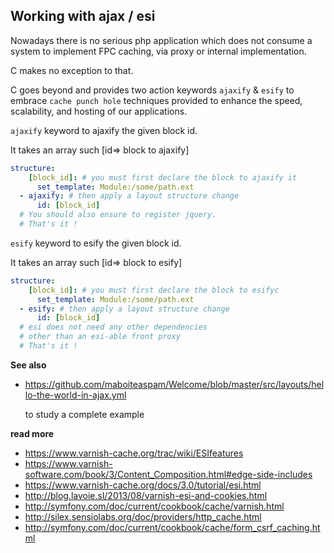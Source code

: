 ## Working with ajax / esi

Nowadays there is no serious php application which does not consume
a system to implement FPC caching, via proxy or internal implementation.

C makes no exception to that.

C goes beyond and provides two action keywords `ajaxify` & `esify`
to embrace `cache punch hole` techniques provided
to enhance the speed, scalability, and hosting of our applications.


`ajaxify` keyword to ajaxify the given block id.

It takes an array such [id=> block to ajaxify]

```yml
structure:
    [block_id]: # you must first declare the block to ajaxify it
      set_template: Module:/some/path.ext
  - ajaxify: # then apply a layout structure change
      id: [block_id]
  # You should also ensure to register jquery.
  # That's it !
```

`esify` keyword to esify the given block id.

It takes an array such [id=> block to esify]

```yml
structure:
    [block_id]: # you must first declare the block to esifyc
      set_template: Module:/some/path.ext
  - esify: # then apply a layout structure change
      id: [block_id]
  # esi does not need any other dependencies
  # other than an esi-able front proxy
  # That's it !
```

__See also__
- https://github.com/maboiteaspam/Welcome/blob/master/src/layouts/hello-the-world-in-ajax.yml

    to study a complete example

__read more__
- https://www.varnish-cache.org/trac/wiki/ESIfeatures
- https://www.varnish-software.com/book/3/Content_Composition.html#edge-side-includes
- https://www.varnish-cache.org/docs/3.0/tutorial/esi.html
- http://blog.lavoie.sl/2013/08/varnish-esi-and-cookies.html
- http://symfony.com/doc/current/cookbook/cache/varnish.html
- http://silex.sensiolabs.org/doc/providers/http_cache.html
- http://symfony.com/doc/current/cookbook/cache/form_csrf_caching.html
